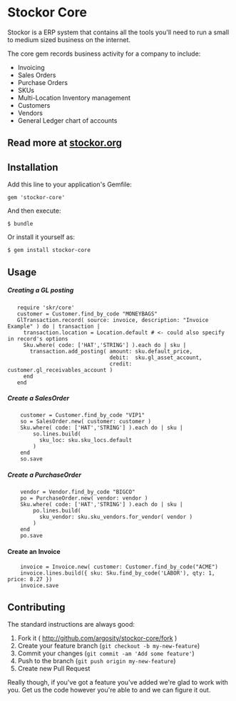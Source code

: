# Stockor Core

Stockor is a ERP system that contains all the tools you'll need to run a small to medium sized business on the internet.

The core gem records business activity for a company to include:

 * Invoicing
 * Sales Orders
 * Purchase Orders
 * SKUs
 * Multi-Location Inventory management
 * Customers
 * Vendors
 * General Ledger chart of accounts

## Read more at [stockor.org](http://stockor.org/)

## Installation

Add this line to your application's Gemfile:

    gem 'stockor-core'

And then execute:

    $ bundle

Or install it yourself as:

    $ gem install stockor-core

Usage
------------------------------

##### Creating a GL posting

       require 'skr/core'
       customer = Customer.find_by_code "MONEYBAGS"
       GlTransaction.record( source: invoice, description: "Invoice Example" ) do | transaction |
         transaction.location = Location.default # <- could also specify in record's options
         Sku.where( code: ['HAT','STRING'] ).each do | sku |
           transaction.add_posting( amount: sku.default_price,
                                    debit:  sku.gl_asset_account,
                                    credit: customer.gl_receivables_account )
         end
       end

##### Create a SalesOrder

        customer = Customer.find_by_code "VIP1"
        so = SalesOrder.new( customer: customer )
        Sku.where( code: ['HAT','STRING'] ).each do | sku |
            so.lines.build(
              sku_loc: sku.sku_locs.default
            )
        end
        so.save

##### Create a PurchaseOrder

        vendor = Vendor.find_by_code "BIGCO"
        po = PurchaseOrder.new( vendor: vendor )
        Sku.where( code: ['HAT','STRING'] ).each do | sku |
            po.lines.build(
              sku_vendor: sku.sku_vendors.for_vendor( vendor )
            )
        end
        po.save

#### Create an Invoice

        invoice = Invoice.new( customer: Customer.find_by_code("ACME")
        invoice.lines.build({ sku: Sku.find_by_code('LABOR'), qty: 1, price: 8.27 })
        invoice.save


## Contributing

The standard instructions are always good:

 1. Fork it ( http://github.com/argosity/stockor-core/fork )
 2. Create your feature branch (`git checkout -b my-new-feature`)
 3. Commit your changes (`git commit -am 'Add some feature'`)
 4. Push to the branch (`git push origin my-new-feature`)
 5. Create new Pull Request


Really though, if you've got a feature you've added we're glad to work with you.  Get us the code however you're able to and we can figure it out.
